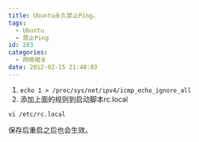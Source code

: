 ```yaml
---
title: Ubuntu永久禁止Ping。
tags:
  - Ubuntu
  - 禁止Ping
id: 283
categories:
  - 网络相关
date: 2012-02-15 21:48:03
---
```


1. `echo 1 > /proc/sys/net/ipv4/icmp_echo_ignore_all`
2. 添加上面的规则到启动脚本rc.local

`vi /etc/rc.local`

保存后重启之后也会生效。